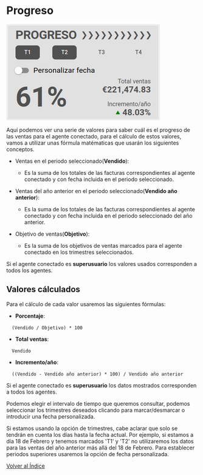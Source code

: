 # Progreso

![Agenda](./img/progreso.png)

Aquí podemos ver una serie de valores para saber cuál es el progreso de las ventas para el agente conectado, para el cálculo de estos valores, vamos a utilizar unas fórmula matématicas que usarán los siguientes conceptos.

* Ventas en el periodo seleccionado(**Vendido**): 
  - Es la suma de los totales de las facturas correspondientes al agente conectado y con fecha incluida en el periodo seleccionado.

* Ventas del año anterior en el periodo seleccionado(**Vendido año anterior**):
  - Es la suma de los totales de las facturas correspondientes al agente conectado y con fecha incluida en el periodo seleccionado del año anterior.

* Objetivo de ventas(**Objetivo**):
  - Es la suma de los objetivos de ventas marcados para el agente conectado en los trimestres seleccionados. 

Si el agente conectado es **superusuario** los valores usados corresponden a todos los agentes.  

## Valores cálculados

Para el cálculo de cada valor usaremos las siguientes fórmulas:

* **Porcentaje**:
``` xls
  (Vendido / Objetivo) * 100
```
  


* **Total ventas**:
``` xls
  Vendido
```

* **Incremento/año**:
``` xls
  ((Vendido - Vendido año anterior) * 100) / Vendido año anterior
```

Si el agente conectado es **superusuario** los datos mostrados corresponden a todos los agentes.

Podemos elegir el intervalo de tiempo que queremos consultar, podemos seleccionar los trimestres deseados clicando para marcar/desmarcar o introducir una fecha personalizada.

Si estamos usando la opción de trimestres, cabe aclarar que solo se tendrán en cuenta los días hasta la fecha actual. Por ejemplo, si estamos a día 18 de Febrero y tenemos marcados 'T1' y 'T2' no utilizaremos los datos para las ventas del año anterior más allá del 18 de Febrero. Para establecer periodos superiores usaremos la opción de fecha personalizada. 

[Volver al Índice](./index.md)